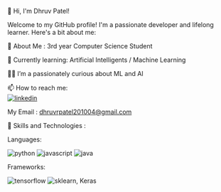 👋 Hi, I'm Dhruv Patel!

Welcome to my GitHub profile! I'm a passionate developer and lifelong learner. Here's a bit about me:

🔭 About Me : 3rd year Computer Science Student

  🌱 Currently learning: Artificial Intelligents / Machine Learning

  👨‍💻 I’m a passionately curious about ML and AI

  📫 How to reach me:  
  [![linkedin](https://img.icons8.com/?size=30&id=13930&format=png&color=000000)](https://www.linkedin.com/in/dhruv-patel-01960024b)

  My Email : dhruvrpatel201004@gmail.com


🚀 Skills and Technologies :

  Languages: 
  
  ![python](https://img.icons8.com/?size=40&id=l75OEUJkPAk4&format=png&color=000000)  ![javascript](https://img.icons8.com/?size=40&id=108784&format=png&color=000000)  ![java](https://img.icons8.com/?size=40&id=13679&format=png&color=000000)
  
  Frameworks: 
  
  ![tensorflow](https://img.icons8.com/?size=40&id=n3QRpDA7KZ7P&format=png&color=000000) ![sklearn](), Keras
